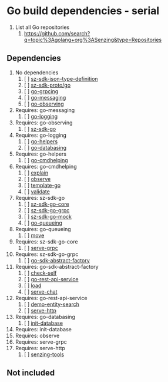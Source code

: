 # Go build dependencies - serial

1. List all Go repositories
    1. <https://github.com/search?q=topic%3Agolang+org%3ASenzing&type=Repositories>

## Dependencies

1. No dependencies
    1. [ ] [sz-sdk-json-type-definition](https://github.com/senzing-garage/sz-sdk-json-type-definition)
    1. [ ] [sz-sdk-proto/go](https://github.com/senzing-garage/sz-sdk-proto/go)
    1. [ ] [go-grpcing](https://github.com/senzing-garage/go-grpcing)
    1. [ ] [go-messaging](https://github.com/senzing-garage/go-messaging)
    1. [ ] [go-observing](https://github.com/senzing-garage/go-observing)
1. Requires: go-messaging
    1. [ ] [go-logging](https://github.com/senzing-garage/go-logging)
1. Requires: go-observing
    1. [ ] [sz-sdk-go](https://github.com/senzing-garage/sz-sdk-go)
1. Requires: go-logging
    1. [ ] [go-helpers](https://github.com/senzing-garage/go-helpers)
    1. [ ] [go-databasing](https://github.com/senzing-garage/go-databasing)
1. Requires: go-helpers
    1. [ ] [go-cmdhelping](https://github.com/senzing-garage/go-cmdhelping)
1. Requires: go-cmdhelping
    1. [ ] [explain](https://github.com/senzing-garage/explain)
    1. [ ] [observe](https://github.com/senzing-garage/observe)
    1. [ ] [template-go](https://github.com/senzing-garage/template-go)
    1. [ ] [validate](https://github.com/senzing-garage/validate)
1. Requires: sz-sdk-go
    1. [ ] [sz-sdk-go-core](https://github.com/senzing-garage/sz-sdk-go-core)
    1. [ ] [sz-sdk-go-grpc](https://github.com/senzing-garage/sz-sdk-go-grpc)
    1. [ ] [sz-sdk-go-mock](https://github.com/senzing-garage/sz-sdk-go-mock)
    1. [ ] [go-queueing](https://github.com/senzing-garage/go-queueing)
1. Requires: go-queueing
    1. [ ] [move](https://github.com/senzing-garage/move)
1. Requires: sz-sdk-go-core
    1. [ ] [serve-grpc](https://github.com/senzing-garage/serve-grpc)
1. Requires: sz-sdk-go-grpc
    1. [ ] [go-sdk-abstract-factory](https://github.com/senzing-garage/go-sdk-abstract-factory)
1. Requires: go-sdk-abstract-factory
    1. [ ] [check-self](https://github.com/senzing-garage/check-self)
    1. [ ] [go-rest-api-service](https://github.com/senzing-garage/go-rest-api-service)
    1. [ ] [load](https://github.com/senzing-garage/load)
    1. [ ] [serve-chat](https://github.com/senzing-garage/serve-chat)
1. Requires: go-rest-api-service
    1. [ ] [demo-entity-search](https://github.com/senzing-garage/demo-entity-search)
    1. [ ] [serve-http](https://github.com/senzing-garage/serve-http)
1. Requires: go-databasing
    1. [ ] [init-database](https://github.com/senzing-garage/init-database)
1. Requires: init-database
1. Requires: observe
1. Requires: serve-grpc
1. Requires: serve-http
    1. [ ] [senzing-tools](https://github.com/senzing-garage/senzing-tools)

## Not included
